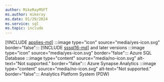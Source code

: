 ```yaml
---
author: MikeRayMSFT
ms.author: mikeray
ms.date: 01/29/2024
ms.service: sql
ms.topic: include
---
```


[!INCLUDE [applies-md](applies-md.md)] :::image type="icon" source="media/yes-icon.svg" border="false"::: [!INCLUDE [sssql16-md](sssql16-md.md)] and later versions :::image type="icon" source="media/yes-icon.svg" border="false"::: Azure SQL Database :::image type="content" source="media/no-icon.svg" alt-text="Not supported." border="false"::: Azure Synapse Analytics :::image type="content" source="media/no-icon.svg" alt-text="Not supported." border="false"::: Analytics Platform System (PDW)
